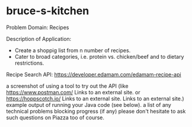 # bruce-s-kitchen

Problem Domain: Recipes 

Description of Application:
- Create a shoppig list from n number of recipes. 
- Cater to broad categories, i.e. protein vs. chicken/beef and to dietary restrictions.

Recipe Search API: https://developer.edamam.com/edamam-recipe-api

a screenshot of using a tool to try out the API (like https://www.postman.com/ Links to an external site. or https://hoppscotch.io/ Links to an external site. Links to an external site.)
example output of running your Java code (see below).
a list of any technical problems blocking progress (if any)
please don't hesitate to ask such questions on Piazza too of course.
